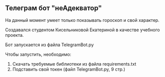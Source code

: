 ## Телеграм бот "неАдекватор"

На данный момент умеет только показывать гороскоп и свой характер.

Создавался студентом Кисельниковой Екатериной в качестве учебного проекта.

Бот запускается из файла TelegramBot.py

Чтобы запустить, необходимо:
1. Скачать требуемые библиотеки из файла requirements.txt
2. Подставить свой токен (файл TelegramBot.py, 9 стр.)
